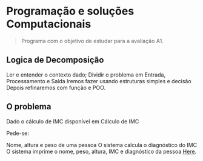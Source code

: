 # Programação e soluções Computacionais

> Programa com o objetivo de estudar para a avaliação A1.

## Logica de Decomposição

Ler e entender o contexto dado; Dividir o problema em Entrada, Processamento e Saída Iremos fazer usando estruturas simples e decisão Depois refinaremos com função e POO.

## O problema

Dado o cálculo de IMC disponível em Cálculo de IMC

Pede-se:

Nome, altura e peso de uma pessoa
O sistema calcula o diagnóstico do IMC
O sistema imprime o nome, peso, altura, IMC e diagnóstico da pessoa
[Here](https://www.programasaudefacil.com.br/calculadora-de-imc).
